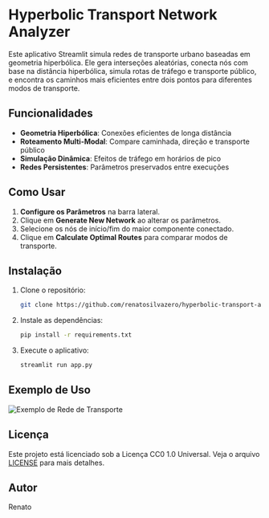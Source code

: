 # Hyperbolic Transport Network Analyzer

Este aplicativo Streamlit simula redes de transporte urbano baseadas em geometria hiperbólica. Ele gera interseções aleatórias, conecta nós com base na distância hiperbólica, simula rotas de tráfego e transporte público, e encontra os caminhos mais eficientes entre dois pontos para diferentes modos de transporte.

## Funcionalidades

- **Geometria Hiperbólica**: Conexões eficientes de longa distância
- **Roteamento Multi-Modal**: Compare caminhada, direção e transporte público
- **Simulação Dinâmica**: Efeitos de tráfego em horários de pico
- **Redes Persistentes**: Parâmetros preservados entre execuções

## Como Usar

1. **Configure os Parâmetros** na barra lateral.
2. Clique em **Generate New Network** ao alterar os parâmetros.
3. Selecione os nós de início/fim do maior componente conectado.
4. Clique em **Calculate Optimal Routes** para comparar modos de transporte.

## Instalação

1. Clone o repositório:
    ```bash
    git clone https://github.com/renatosilvazero/hyperbolic-transport-app.git
    ```
2. Instale as dependências:
    ```bash
    pip install -r requirements.txt
    ```
3. Execute o aplicativo:
    ```bash
    streamlit run app.py
    ```

## Exemplo de Uso

![Exemplo de Rede de Transporte](exemplo_rede_transporte.png)

## Licença

Este projeto está licenciado sob a Licença CC0 1.0 Universal. Veja o arquivo [LICENSE](./LICENSE) para mais detalhes.

## Autor

Renato
